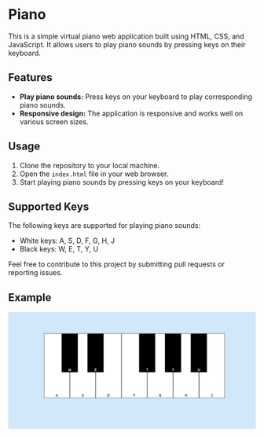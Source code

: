 # Piano

This is a simple virtual piano web application built using HTML, CSS, and JavaScript. It allows users to play piano sounds by pressing keys on their keyboard.

## Features

- **Play piano sounds:** Press keys on your keyboard to play corresponding piano sounds.
- **Responsive design:** The application is responsive and works well on various screen sizes.

## Usage

1. Clone the repository to your local machine.
2. Open the `index.html` file in your web browser.
3. Start playing piano sounds by pressing keys on your keyboard!

## Supported Keys

The following keys are supported for playing piano sounds:

- White keys: A, S, D, F, G, H, J
- Black keys: W, E, T, Y, U

Feel free to contribute to this project by submitting pull requests or reporting issues.

## Example

![Piano](media/piano.png)
